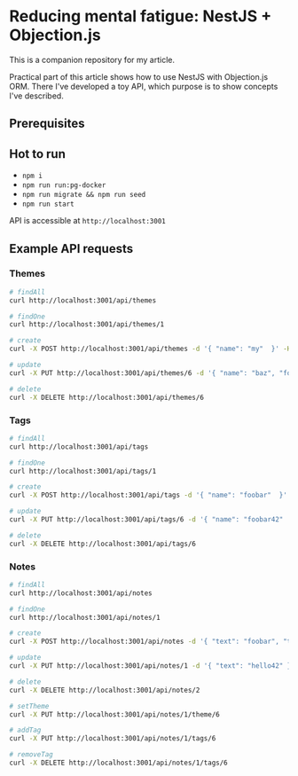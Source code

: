 # Reducing mental fatigue: NestJS + Objection.js

This is a companion repository for my article.

Practical part of this article shows how to use NestJS with Objection.js ORM.
There I've developed a toy API, which purpose is to show concepts I've described.

## Prerequisites

## Hot to run

- `npm i`
- `npm run run:pg-docker`
- `npm run migrate && npm run seed`
- `npm run start`

API is accessible at `http://localhost:3001`

## Example API requests

### Themes

```bash
# findAll
curl http://localhost:3001/api/themes

# findOne
curl http://localhost:3001/api/themes/1

# create
curl -X POST http://localhost:3001/api/themes -d '{ "name": "my"  }' -H "Content-Type: application/json"

# update
curl -X PUT http://localhost:3001/api/themes/6 -d '{ "name": "baz", "fontFamily": "DejaVu Sans Mono"  }' -H "Content-Type: application/json"

# delete
curl -X DELETE http://localhost:3001/api/themes/6
```

### Tags

```bash
# findAll
curl http://localhost:3001/api/tags

# findOne
curl http://localhost:3001/api/tags/1

# create
curl -X POST http://localhost:3001/api/tags -d '{ "name": "foobar"  }' -H "Content-Type: application/json"

# update
curl -X PUT http://localhost:3001/api/tags/6 -d '{ "name": "foobar42"  }' -H "Content-Type: application/json"

# delete
curl -X DELETE http://localhost:3001/api/tags/6
```

### Notes

```bash
# findAll
curl http://localhost:3001/api/notes

# findOne
curl http://localhost:3001/api/notes/1

# create
curl -X POST http://localhost:3001/api/notes -d '{ "text": "foobar", "themeId": 2 }' -H "Content-Type: application/json"

# update
curl -X PUT http://localhost:3001/api/notes/1 -d '{ "text": "hello42" }' -H "Content-Type: application/json"

# delete
curl -X DELETE http://localhost:3001/api/notes/2

# setTheme
curl -X PUT http://localhost:3001/api/notes/1/theme/6

# addTag
curl -X PUT http://localhost:3001/api/notes/1/tags/6

# removeTag
curl -X DELETE http://localhost:3001/api/notes/1/tags/6
```

